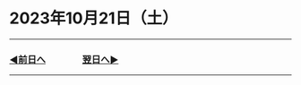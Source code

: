 # 2023年10月21日（土）

---

### [◀️前日へ](https://github.com/yuasys/chatty-journal/blob/main/2023/10/2023-10-20.md)&emsp;&emsp;&emsp;&emsp;[翌日へ▶️](https://github.com/yuasys/chatty-journal/blob/main/2023/10/2023-10-22.md)

---
